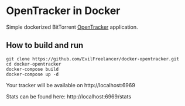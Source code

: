 # OpenTracker in Docker

Simple dockerized BitTorrent [OpenTracker](https://erdgeist.org/arts/software/opentracker/) application.

## How to build and run

```shell
git clone https://github.com/EvilFreelancer/docker-opentracker.git
cd docker-opentracker
docker-compose build
docker-compose up -d
```

Your tracker will be available on http://localhost:6969

Stats can be found here: http://localhost:6969/stats
